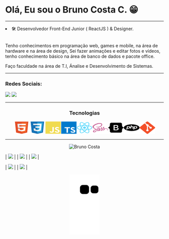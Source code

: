 #  Olá, Eu sou o Bruno Costa C. 😁


<div>
  <hr />
    <li>🛠 Desenvolvedor Front-End Junior ( ReactJS ) & Designer.</li>
    <br/>  
    
Tenho conhecimentos em programação web, games e mobile, na área de hardware e na área de design, Sei fazer animações e editar fotos e vídeos, tenho conhecimento básico na área de banco de dados e pacote office. </p>

Faço faculdade na área de T.I, Ánalise e Desenvolvimento de Sistemas.
  

  <hr />

<!--Redes Sociais-->

  <h3>Redes Sociais:</h3>
    <a href="https://www.linkedin.com/in/bruno-costa-a643621b2/" target="_blank"><img src="https://img.shields.io/badge/LinkedIn-0077B5?style=for-the-badge&logo=linkedin&logoColor=white" target="_blank"></a>  
    <a href="mailto:bruno.costa.c06@gmail.com"><img src="https://img.shields.io/badge/-Gmail-%23333?style=for-the-badge&logo=gmail&logoColor=white" target="_blank"></a>

  <hr />
  
<!--Habilidades-->
  <div align="center">
    <h3>Tecnologias</h2>

   <img alt="HTML5" height="40" width="50" src="https://github.com/devicons/devicon/blob/master/icons/html5/html5-original.svg"><img alt="CSS3" height="40" width="50" src="https://github.com/devicons/devicon/blob/master/icons/css3/css3-original.svg"><img alt="Js" height="40" width="50" src="https://github.com/devicons/devicon/blob/master/icons/javascript/javascript-plain.svg"><img alt="TypeScript" height="40" width="50" src="https://github.com/devicons/devicon/blob/master/icons/typescript/typescript-plain.svg"><img alt="ReactJS" height="40" width="50" src="https://github.com/devicons/devicon/blob/master/icons/react/react-original.svg"><img alt="ReactJS" height="40" width="50" src="https://github.com/devicons/devicon/blob/master/icons/sass/sass-original.svg"><img alt="Bootstrap" height="40" width="50" src="https://github.com/devicons/devicon/blob/master/icons/bootstrap/bootstrap-plain.svg"><img alt="PHP" height="40" width="50" src="https://github.com/devicons/devicon/blob/master/icons/php/php-plain.svg"><img alt="GIT" height="40" width="50" src="https://github.com/devicons/devicon/blob/master/icons/git/git-original.svg">
  </div>
  
  <hr />
  
  <div align="center">  
     <img src="https://komarev.com/ghpvc/?username=ibrunoc&color=blue" alt="Bruno Costa" />
  </div>
  
<!--Tabelas do Github-->
  
  | ![](http://github-profile-summary-cards.vercel.app/api/cards/stats?username=ibrunoc&theme=discord_old_blurple) | 
  | ![](http://github-profile-summary-cards.vercel.app/api/cards/repos-per-language?username=ibrunoc&hide=Html&theme=discord_old_blurple) | 
  | ![](http://github-profile-summary-cards.vercel.app/api/cards/most-commit-language?username=ibrunoc&theme=discord_old_blurple) |
  

  | ![](http://github-profile-summary-cards.vercel.app/api/cards/profile-details?username=ibrunoc&theme=discord_old_blurple) | 
  | ![](https://github-readme-streak-stats.herokuapp.com/?user=ibrunoc&hide_border=true&date_format=M%20j%5B%2C%20Y%5D&background=2D3742&stroke=2D3742&ring=6bbbca&fire=6bbbca&currStreakNum=fff&sideNums=6bbbca&currStreakLabel=6bbbca&sideLabels=fff&dates=fff) |
  
  <div align="center">  
    
![Snake animation](https://github.com/ibrunoc/ibrunoc/blob/output/github-contribution-grid-snake.svg)
    
  </div>    
</div> 
